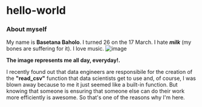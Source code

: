 # hello-world
### About myself
My name is **Basetana Baholo**. I turned 26 on the 17 March. I hate **_milk_** (my bones are suffering for it). I love music.
![image](https://user-images.githubusercontent.com/96436505/161769799-a9971d6d-b457-4d46-a619-de1694bcc6c7.png) 


**The image represents me all day, everyday!.**


I recently found out that data engineers are responsibile for the creation of the **"read_csv"** function that data scientists get to use and, of course, I was blown away because to me it just seemed like a built-in function. But knowing that someone is ensuring that someone else can do their work more efficiently is awesome. So that's one of the reasons why I'm here. 
